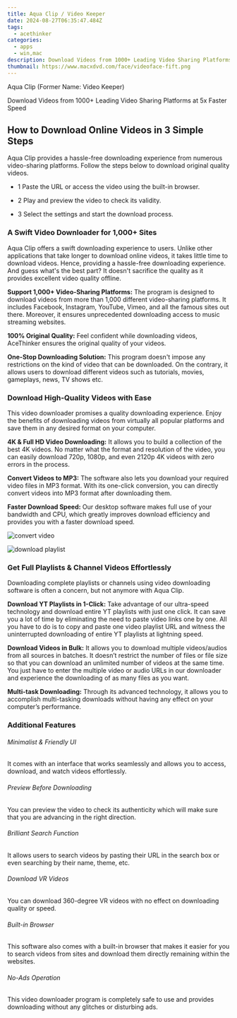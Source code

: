```yaml
---
title: Aqua Clip / Video Keeper
date: 2024-08-27T06:35:47.484Z
tags: 
  - acethinker
categories: 
  - apps
  - win,mac
description: Download Videos from 1000+ Leading Video Sharing Platforms at 5x Faster Speed
thumbnail: https://www.macxdvd.com/face/videoface-fift.png
---
```


Aqua Clip (Former Name: Video Keeper)

Download Videos from 1000+ Leading Video Sharing Platforms at 5x Faster Speed


<!-- not use buy.strip
see: https://www.acethinker.com/store/video-keeper-pro
## Buy Now

- **Windows 11, 10, 8, 7**
  - []()
  - []()
- **Mac OS X 10.7 or higher**
  - []()
  - []()
-->

## How to Download Online Videos in 3 Simple Steps

Aqua Clip provides a hassle-free downloading experience from numerous video-sharing platforms. Follow the steps below to download original quality videos.

- 1 Paste the URL or access the video using the built-in browser.

- 2 Play and preview the video to check its validity.

- 3 Select the settings and start the download process.


### A Swift Video Downloader for 1,000+ Sites

Aqua Clip offers a swift downloading experience to users. Unlike other applications that take longer to download online videos, it takes little time to download videos. Hence, providing a hassle-free downloading experience. And guess what's the best part? It doesn't sacrifice the quality as it provides excellent video quality offline.

**Support 1,000+ Video-Sharing Platforms:** The program is designed to download videos from more than 1,000 different video-sharing platforms. It includes Facebook, Instagram, YouTube, Vimeo, and all the famous sites out there. Moreover, it ensures unprecedented downloading access to music streaming websites.

**100% Original Quality:** Feel confident while downloading videos, AceThinker ensures the original quality of your videos.

**One-Stop Downloading Solution:** This program doesn't impose any restrictions on the kind of video that can be downloaded. On the contrary, it allows users to download different videos such as tutorials, movies, gameplays, news, TV shows etc.

### Download High-Quality Videos with Ease

This video downloader promises a quality downloading experience. Enjoy the benefits of downloading videos from virtually all popular platforms and save them in any desired format on your computer.

**4K & Full HD Video Downloading:** It allows you to build a collection of the best 4K videos. No matter what the format and resolution of the video, you can easily download 720p, 1080p, and even 2120p 4K videos with zero errors in the process.

**Convert Videos to MP3:** The software also lets you download your required video files in MP3 format. With its one-click conversion, you can directly convert videos into MP3 format after downloading them.

**Faster Download Speed:** Our desktop software makes full use of your bandwidth and CPU, which greatly improves download efficiency and provides you with a faster download speed.

![convert video](https://www.acethinker.com/wp-content/uploads/2020/07/feature-convert-video.jpg)

![download playlist](https://www.acethinker.com/wp-content/uploads/2020/07/video-converter-feature-2.jpg)

### Get Full Playlists & Channel Videos Effortlessly

Downloading complete playlists or channels using video downloading software is often a concern, but not anymore with Aqua Clip.

**Download YT Playlists in 1-Click:** Take advantage of our ultra-speed technology and download entire YT playlists with just one click. It can save you a lot of time by eliminating the need to paste video links one by one. All you have to do is to copy and paste one video playlist URL and witness the uninterrupted downloading of entire YT playlists at lightning speed.

**Download Videos in Bulk:** It allows you to download multiple videos/audios from all sources in batches. It doesn’t restrict the number of files or file size so that you can download an unlimited number of videos at the same time. You just have to enter the multiple video or audio URLs in our downloader and experience the downloading of as many files as you want.

**Multi-task Downloading:** Through its advanced technology, it allows you to accomplish multi-tasking downloads without having any effect on your computer’s performance.

### Additional Features

###### Minimalist & Friendly UI

It comes with an interface that works seamlessly and allows you to access, download, and watch videos effortlessly.

###### Preview Before Downloading

You can preview the video to check its authenticity which will make sure that you are advancing in the right direction.

###### Brilliant Search Function

It allows users to search videos by pasting their URL in the search box or even searching by their name, theme, etc.

###### Download VR Videos

You can download 360-degree VR videos with no effect on downloading quality or speed.

###### Built-in Browser

This software also comes with a built-in browser that makes it easier for you to search videos from sites and download them directly remaining within the websites.

###### No-Ads Operation

This video downloader program is completely safe to use and provides downloading without any glitches or disturbing ads.